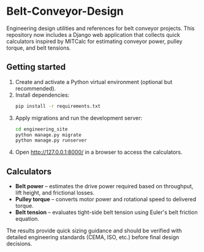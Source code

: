 # Belt-Conveyor-Design

Engineering design utilities and references for belt conveyor projects. This repository now
includes a Django web application that collects quick calculators inspired by MITCalc for
estimating conveyor power, pulley torque, and belt tensions.

## Getting started

1. Create and activate a Python virtual environment (optional but recommended).
2. Install dependencies:
   ```bash
   pip install -r requirements.txt
   ```
3. Apply migrations and run the development server:
   ```bash
   cd engineering_site
   python manage.py migrate
   python manage.py runserver
   ```
4. Open http://127.0.0.1:8000/ in a browser to access the calculators.

## Calculators

- **Belt power** – estimates the drive power required based on throughput, lift height, and
  frictional losses.
- **Pulley torque** – converts motor power and rotational speed to delivered torque.
- **Belt tension** – evaluates tight-side belt tension using Euler's belt friction equation.

The results provide quick sizing guidance and should be verified with detailed engineering
standards (CEMA, ISO, etc.) before final design decisions.
